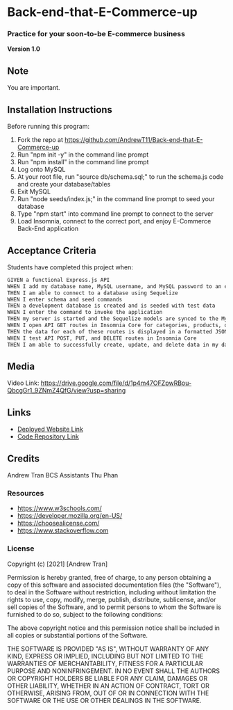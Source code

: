 # Back-end-that-E-Commerce-up

### Practice for your soon-to-be E-commerce business

**Version 1.0**

## Note

You are important.

## Installation Instructions

Before running this program:

1. Fork the repo at https://github.com/AndrewT11/Back-end-that-E-Commerce-up
2. Run "npm init -y" in the command line prompt
3. Run "npm install" in the command line prompt
4. Log onto MySQL
5. At your root file, run "source db/schema.sql;" to run the schema.js code and create your database/tables
6. Exit MySQL
7. Run "node seeds/index.js;" in the command line prompt to seed your database
8. Type "npm start" into command line prompt to connect to the server
9. Load Insomnia, connect to the correct port, and enjoy E-Commerce Back-End application

## Acceptance Criteria

Students have completed this project when:

```md
GIVEN a functional Express.js API
WHEN I add my database name, MySQL username, and MySQL password to an environment variable file
THEN I am able to connect to a database using Sequelize
WHEN I enter schema and seed commands
THEN a development database is created and is seeded with test data
WHEN I enter the command to invoke the application
THEN my server is started and the Sequelize models are synced to the MySQL database
WHEN I open API GET routes in Insomnia Core for categories, products, or tags
THEN the data for each of these routes is displayed in a formatted JSON
WHEN I test API POST, PUT, and DELETE routes in Insomnia Core
THEN I am able to successfully create, update, and delete data in my database
```

## Media

Video Link: https://drive.google.com/file/d/1p4m47OFZpwRBou-QbcgGr1_9ZNmZ4QfG/view?usp=sharing

## Links

- [Deployed Website Link](https://andrewt11.github.io/Back-end-that-E-Commerce-up/)
- [Code Repository Link](https://github.com/AndrewT11/Back-end-that-E-Commerce-up)

## Credits

Andrew Tran
BCS Assistants
Thu Phan

### Resources

- https://www.w3schools.com/
- https://developer.mozilla.org/en-US/
- https://choosealicense.com/
- https://www.stackoverflow.com

### License

Copyright (c) [2021] [Andrew Tran]

Permission is hereby granted, free of charge, to any person obtaining a copy
of this software and associated documentation files (the "Software"), to deal
in the Software without restriction, including without limitation the rights
to use, copy, modify, merge, publish, distribute, sublicense, and/or sell
copies of the Software, and to permit persons to whom the Software is
furnished to do so, subject to the following conditions:

The above copyright notice and this permission notice shall be included in all
copies or substantial portions of the Software.

THE SOFTWARE IS PROVIDED "AS IS", WITHOUT WARRANTY OF ANY KIND, EXPRESS OR
IMPLIED, INCLUDING BUT NOT LIMITED TO THE WARRANTIES OF MERCHANTABILITY,
FITNESS FOR A PARTICULAR PURPOSE AND NONINFRINGEMENT. IN NO EVENT SHALL THE
AUTHORS OR COPYRIGHT HOLDERS BE LIABLE FOR ANY CLAIM, DAMAGES OR OTHER
LIABILITY, WHETHER IN AN ACTION OF CONTRACT, TORT OR OTHERWISE, ARISING FROM,
OUT OF OR IN CONNECTION WITH THE SOFTWARE OR THE USE OR OTHER DEALINGS IN THE
SOFTWARE.
